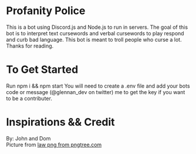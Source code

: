# Profanity Police 
This is a bot using Discord.js and Node.js to run in servers. The goal of this bot is to interpret text cursewords and verbal cursewords to play respond and curb bad language. This bot is meant to troll people who curse a lot. Thanks for reading. 

# To Get Started
Run npm i && npm start 
You will need to create a .env file and add your bots code or message (@glennan_dev on twitter) me to get the key if you want to be a contributer. 

# Inspirations && Credit
By: John and Dom
<br>
Picture from <a href='https://pngtree.com/so/law'>law png from pngtree.com</a>
